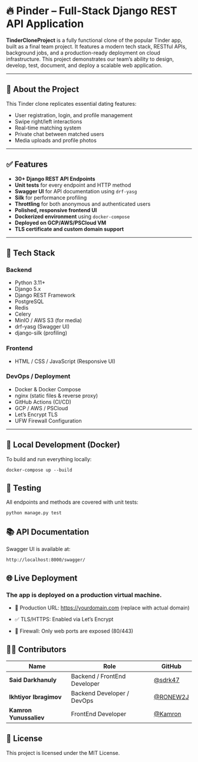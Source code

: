 # 🔥 Pinder – Full-Stack Django REST API Application

**TinderCloneProject** is a fully functional clone of the popular Tinder app, built as a final team project. It features a modern tech stack, RESTful APIs, background jobs, and a production-ready deployment on cloud infrastructure. This project demonstrates our team’s ability to design, develop, test, document, and deploy a scalable web application.

---

## 📱 About the Project

This Tinder clone replicates essential dating features:
- User registration, login, and profile management
- Swipe right/left interactions
- Real-time matching system
- Private chat between matched users
- Media uploads and profile photos

---

## ✅ Features

- **30+ Django REST API Endpoints**
- **Unit tests** for every endpoint and HTTP method
- **Swagger UI** for API documentation using `drf-yasg`
- **Silk** for performance profiling
- **Throttling** for both anonymous and authenticated users
- **Polished, responsive frontend UI**
- **Dockerized environment** using `docker-compose`
- **Deployed on GCP/AWS/PSCloud VM**
- **TLS certificate and custom domain support**

---

## 🧱 Tech Stack

### Backend
- Python 3.11+
- Django 5.x
- Django REST Framework
- PostgreSQL
- Redis
- Celery
- MinIO / AWS S3 (for media)
- drf-yasg (Swagger UI)
- django-silk (profiling)

### Frontend
- HTML / CSS / JavaScript (Responsive UI)

### DevOps / Deployment
- Docker & Docker Compose
- nginx (static files & reverse proxy)
- GitHub Actions (CI/CD)
- GCP / AWS / PSCloud
- Let’s Encrypt TLS
- UFW Firewall Configuration

---

## 🐳 Local Development (Docker)

To build and run everything locally:

``
  docker-compose up --build
``

## 🧪 Testing
All endpoints and methods are covered with unit tests:

``
 python manage.py test
``

## 📚 API Documentation
Swagger UI is available at:

``
  http://localhost:8000/swagger/
``

## 🌐 Live Deployment

### The app is deployed on a production virtual machine.

 * 🔗 Production URL: https://yourdomain.com (replace with actual domain)

 * ✅ TLS/HTTPS: Enabled via Let’s Encrypt

 * 🔐 Firewall: Only web ports are exposed (80/443)

## 👨‍💻 Contributors

| Name                   | Role                         | GitHub                         |
|------------------------|------------------------------|--------------------------------|
| **Said Darkhanuly**    | Backend / FrontEnd Developer | [@sdrk47](https://github.com/sdrk47) |
| **Ikhtiyor Ibragimov** | Backend Developer / DevOps   | [@RONEW2J](https://github.com/RONEW2J) |
| **Kamron Yunussaliev**| FrontEnd Developer         | [@Kamron](https://github.com/kama683) |

## 📄 License

This project is licensed under the MIT License.

